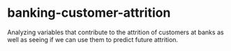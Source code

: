 # banking-customer-attrition
Analyzing variables that contribute to the attrition of customers at banks as well as seeing if we can use them to predict future attrition. 
